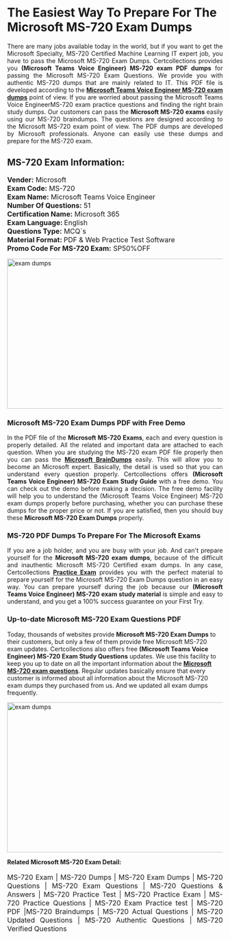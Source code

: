 <h1>The Easiest Way To Prepare For The Microsoft MS-720 Exam Dumps</h1> <p style="text-align:justify">There are many jobs available today in the world, but if you want to get the Microsoft Specialty, MS-720 Certified Machine Learning IT expert job, you have to pass the Microsoft MS-720 Exam Dumps. Certcollections provides you <strong>(Microsoft Teams Voice Engineer) MS-720 exam PDF dumps</strong> for passing the Microsoft MS-720 Exam Questions. We provide you with authentic MS-720 dumps that are mainly related to IT. This PDF file is developed according to the <a href="https://www.certsofficial.com/microsoft/ms-720-questions"><strong>Microsoft Teams Voice Engineer MS-720 exam dumps</strong></a> point of view. If you are worried about passing the Microsoft Teams Voice EngineerMS-720 exam practice questions and finding the right brain study dumps. Our customers can pass the <strong>Microsoft MS-720 exams </strong>easily using our MS-720 braindumps. The questions are designed according to the Microsoft MS-720 exam point of view. The PDF dumps are developed by Microsoft professionals. Anyone can easily use these dumps and prepare for the MS-720 exam.</p> <h2><strong>MS-720 Exam Information:</strong></h2> <p><span style="font-size:16px"><strong>Vender:</strong> Microsoft<br /> <strong>Exam Code:</strong> MS-720<br /> <strong>Exam Name:</strong> Microsoft Teams Voice Engineer<br /> <strong>Number Of Questions:</strong> 51<br /> <strong>Certification Name:</strong> Microsoft 365<br /> <strong>Exam Language: </strong>English<br /> <strong>Questions Type:</strong> MCQ`s<br /> <strong>Material Format: </strong>PDF & Web Practice Test Software<br /> <strong>Promo Code For MS-720 Exam:</strong> SP50%OFF</span></p> <p><a href="https://www.certsofficial.com/microsoft/ms-720-questions" rel="no-follow"><img alt="exam dumps" src="https://www.certcollections.com/uploads/content/certsofficial.jpg" style="height:350px; width:750px" /></a></p> <h3><strong>Microsoft MS-720 Exam Dumps PDF with Free Demo</strong></h3> <p style="text-align:justify">In the PDF file of the <strong>Microsoft MS-720 Exams</strong>, each and every question is properly detailed. All the related and important data are attached to each question. When you are studying the MS-720 exam PDF file properly then you can pass the <a href="https://www.certsofficial.com/microsoft-dumps"><strong>Microsoft BrainDumps</strong></a> easily. This will allow you to become an Microsoft expert. Basically, the detail is used so that you can understand every question properly. Certcollections offers <strong>(Microsoft Teams Voice Engineer) MS-720 Exam Study Guide</strong> with a free demo. You can check out the demo before making a decision. The free demo facility will help you to understand the (Microsoft Teams Voice Engineer) MS-720 exam dumps properly before purchasing, whether you can purchase these dumps for the proper price or not. If you are satisfied, then you should buy these <strong>Microsoft MS-720 Exam Dumps</strong> properly.</p> <h3><strong>MS-720 PDF Dumps To Prepare For The Microsoft Exams</strong></h3> <p style="text-align:justify">If you are a job holder, and you are busy with your job. And can't prepare yourself for the <strong>Microsoft MS-720 exam dumps</strong>, because of the difficult and inauthentic Microsoft MS-720 Certified exam dumps. In any case, Certcollections <strong><a href="https://www.certsofficial.com/">Practice Exam</a></strong> provides you with the perfect material to prepare yourself for the Microsoft MS-720 Exam Dumps question in an easy way. You can prepare yourself during the job because our <strong>(Microsoft Teams Voice Engineer) MS-720 exam study material</strong> is simple and easy to understand, and you get a 100% success guarantee on your First Try.</p> <h3><strong>Up-to-date Microsoft MS-720 Exam Questions PDF</strong></h3> <p>Today, thousands of websites provide <strong>Microsoft MS-720 Exam Dumps</strong> to their customers, but only a few of them provide free Microsoft MS-720 exam updates. Certcollections also offers free <strong>(Microsoft Teams Voice Engineer) MS-720 Exam Study Questions</strong> updates. We use this facility to keep you up to date on all the important information about the <a href="https://www.certsofficial.com/microsoft/ms-720-questions"><strong>Microsoft MS-720 exam questions</strong></a>. Regular updates basically ensure that every customer is informed about all information about the Microsoft MS-720 exam dumps they purchased from us. And we updated all exam dumps frequently.</p> <p><a href="https://www.certsofficial.com/microsoft/ms-720-questions"><img alt="exam dumps " src="https://www.certcollections.com/uploads/content/certsofficial2.jpg" style="height:350px; width:750px" /></a></p> <p style="text-align:justify"><span style="font-size:14px"><strong>Related Microsoft MS-720 Exam Detail:</strong></span><br /> <br /> <span style="font-size:16px">MS-720 Exam | MS-720 Dumps | MS-720 Exam Dumps | MS-720 Questions | MS-720 Exam Questions | MS-720 Questions & Answers | MS-720 Practice Test | MS-720 Practice Exam | MS-720 Practice Questions | MS-720 Exam Practice test | MS-720 PDF |MS-720 Braindumps | MS-720 Actual Questions | MS-720 Updated Questions | MS-720 Authentic Questions | MS-720 Verified Questions</span></p>
